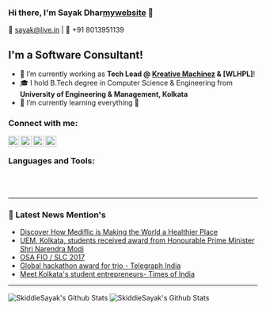 ### Hi there, I'm Sayak Dhar[mywebsite] 👋
  📧 sayak@live.in | 📲 +91 8013951139

## I'm a Software Consultant!
- 🔭 I’m currently working as <strong>Tech Lead @ [Kreative Machinez][website] & [WLHPL]</strong>! 
- 🎓 I hold B.Tech degree in Computer Science & Engineering from <strong>University of Engineering & Management, Kolkata</strong>
- 🌱 I’m currently learning everything 🤣

### Connect with me:

[<img align="left" alt="sayakdhar.com" width="22px" src="https://image.flaticon.com/icons/svg/814/814513.svg" />][website]
[<img align="left" alt="sayakdhar | LinkedIn" width="22px" src="https://image.flaticon.com/icons/svg/174/174857.svg" />][linkedin]
[<img align="left" alt="sayakdhar | LinkedIn" width="22px" src="https://image.flaticon.com/icons/svg/145/145802.svg"/>][facebook]
[<img align="left" alt="SkiddieSayak | Twitter" width="22px" src="https://image.flaticon.com/icons/svg/145/145812.svg" />][twitter]

<br />

### Languages and Tools:


<br />
<br />

---

### 📕 Latest News Mention's

- [Discover How Mediflic is Making the World a Healthier Place](https://www.burstiq.com/discover-how-mediflic-is-making-the-world-a-healthier-place/)
- [UEM, Kolkata, students received award from Honourable Prime Minister Shri Narendra Modi ](https://uem.edu.in/news-events/sayak-dhar-cse-saswata-dascse-debanjit-sarkarcse-students-university-engineering-management-uem-kolkata-students-university-engineering-management-uem-kolkata-receiv/)
- [OSA FIO / SLC 2017](https://uem.edu.in/news-events/sayak-dhar-2nd-year-student-university-engineering-management-uem-selected-travel-united-states-america-travel-grant-optical-society-america-osa/)
- [Global hackathon award for trio - Telegraph India](https://www.telegraphindia.com/west-bengal/global-hackathon-award-for-trio/cid/1408241)
- [Meet Kolkata's student entrepreneurs- Times of India ](https://timesofindia.indiatimes.com/life-style/spotlight/meet-kolkatas-student-entrepreneurs/articleshow/63881290.cms)


<!-- ### 📕 Latest News Mention's -->
<!-- BLOG-POST-LIST:START -->
<!-- BLOG-POST-LIST:END -->

---

<img align="center" alt="SkiddieSayak's Github Stats" src="https://github-readme-stats.vercel.app/api?username=SkiddieSayak&show_icons=true&hide_border=true&count_private=true&theme=vue" />
<img align="center" alt="SkiddieSayak's Github Stats" src="https://github-readme-stats.vercel.app/api/top-langs/?username=skiddiesayak&theme=vue&layout=compact" />


[mywebsite]: https://sayakdhar.com
[website]: https://kreativemachinez.com
[twitter]: https://twitter.com/skiddieSayak
[youtube]: https://youtube.com/sayakdhar
[instagram]: https://instagram.com/sayakdhar
[facebook]: https://facebook.com/sayakd.skid
[linkedin]: https://linkedin.com/in/sayakdhar
[webdevplaylist]: https://www.youtube.com/playlist?list=PLkwxH9e_vrAJ0WbEsFA9W3I1W-g_BTsbt
[jsplaylist]: https://www.youtube.com/playlist?list=PLkwxH9e_vrALRJKu7wfXby3MKeflhTu6B
[cssplaylist]: https://www.youtube.com/playlist?list=PLkwxH9e_vrALSdvZuEh6gqQdmDoDIoqz4
[reactplaylist]: https://www.youtube.com/playlist?list=PLkwxH9e_vrAK4TdffpxKY3QGyHCpxFcQ0
